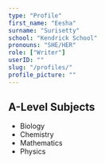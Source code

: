 ```yaml
---
type: "Profile"
first_name: "Eesha"
surname: "Surisetty"
school: "Kendrick School"
pronouns: "SHE/HER"
role: ["Writer"]
userID: ""
slug: "/profiles/"
profile_picture: ""
---
```




## A-Level Subjects

- Biology
- Chemistry
- Mathematics
- Physics
    